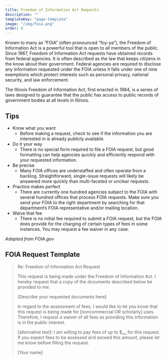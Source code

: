 ```yaml
---
title: Freedom of Information Act Requests
description: ""
templateKey: "page-template"
image: "/img/foia.png"
order: 8
---
```


Known to many as “FOIA” (often pronounced “foy-ya”), the Freedom of Information Act is a powerful tool that is open to all members of the public. Since 1967, Freedom of Information Act requests have obtained records from federal agencies. It is often described as the law that keeps citizens in the know about their government. Federal agencies are required to disclose any information requested under the FOIA unless it falls under one of nine exemptions which protect interests such as personal privacy, national security, and law enforcement.

The Illinois Freedom of Information Act, first enacted in 1984, is a series of laws designed to guarantee that the public has access to public records of government bodies at all levels in Illinois.

## Tips

- Know what you want
  - Before making a request, check to see if the information you are interested in is already publicly available.
- Do it your way
  - There is no special form required to file a FOIA request, but good formatting can help agencies quickly and efficiently respond with your requested information.
- Be precise
  - Many FOIA offices are understaffed and often operate from a backlog. Straightforward, single-issue requests will likely be answered more quickly than multi-faceted or unclear requests.
- Practice makes perfect
  - There are currently one hundred agencies subject to the FOIA with several hundred offices that process FOIA requests. Make sure you send your FOIA to the right department by searching for that department’s FOIA representative and/or mailing location.
- Waive that fee
  - There is no initial fee required to submit a FOIA request, but the FOIA does provide for the charging of certain types of fees in some instances. You may request a fee waiver in any case.

_Adapted from FOIA.gov_

## FOIA Request Template

> Re: Freedom of Information Act Request
>
> This request is being made under the Freedom of Information Act. I hereby request that a copy of the documents described below be provided to me:
>
> \[Describe your requested documents here]
>
> In regard to the assessment of fees, I would like to let you know that this request is being made for \[noncommercial OR scholarly] uses. Therefore, I request a waiver of all fees as providing this information is in the public interest.
>
> \[alternative text]: I am willing to pay fees of up to \$**\_\_** for this request. If you expect fees to be assessed and exceed this amount, please let me know before filling the request.
>
> \[Your name]
